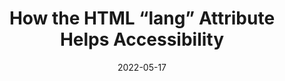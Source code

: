 ---
date: 2022-05-17
draft: true
permalink: false
publisher: boiaorg
tags:
  - accessibility
  - html
  - localization
target_url: https://www.boia.org/blog/how-the-html-lang-attribute-helps-accessibility
title: How the HTML “lang” Attribute Helps Accessibility
---